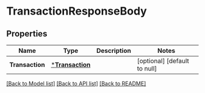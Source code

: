 # TransactionResponseBody

## Properties
Name | Type | Description | Notes
------------ | ------------- | ------------- | -------------
**Transaction** | [***Transaction**](Transaction.md) |  | [optional] [default to null]

[[Back to Model list]](../README.md#documentation-for-models) [[Back to API list]](../README.md#documentation-for-api-endpoints) [[Back to README]](../README.md)


